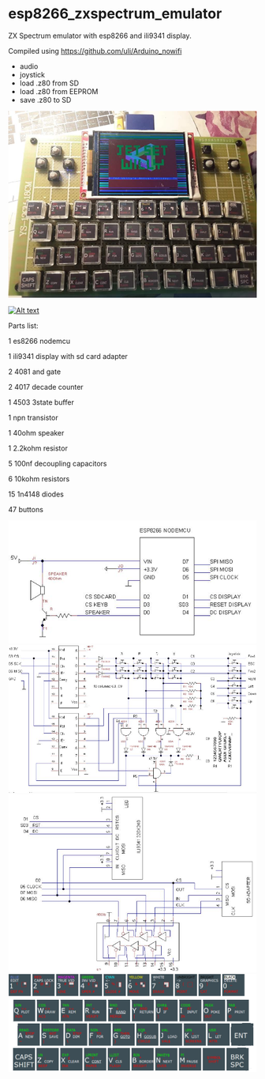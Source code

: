 # esp8266_zxspectrum_emulator
ZX Spectrum emulator with esp8266 and ili9341 display.

Compiled using https://github.com/uli/Arduino_nowifi

* audio
* joystick
* load .z80 from SD
* load .z80 from EEPROM
* save .z80 to SD

![Screenshot](zxpicture.jpg)

 
[![Alt text](https://img.youtube.com/vi/D_M-rMHq4L0/0.jpg)](https://www.youtube.com/watch?v=D_M-rMHq4L0)

Parts list:

1 es8266 nodemcu

1 ili9341 display with sd card adapter

2 4081 and gate

2 4017 decade counter

1 4503 3state buffer

1 npn transistor

1 40ohm speaker

1 2.2kohm resistor

5 100nf decoupling capacitors

6 10kohm resistors

15 1n4148 diodes

47 buttons


![Screenshot](zx_esp8266.JPG)
![Screenshot](zx_keyboard_joystick.JPG)
![Screenshot](zx_display_sdcard.JPG)
![Screenshot](zxkeyboard.png)


